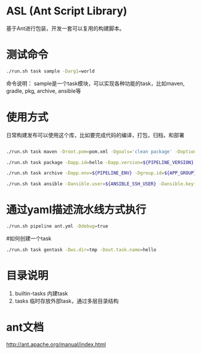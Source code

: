 # ASL (Ant Script Library)

基于Ant进行包装，开发一套可以复用的构建脚本。

# 测试命令

```bash
./run.sh task sample -Darg1=world
```

命令说明：
sample是一个task模块，可以实现各种功能的task，比如maven, gradle, pkg, archive, ansible等

# 使用方式

日常构建发布可以使用这个库，比如要完成代码的编译，打包，归档，和部署

```bash

./run.sh task maven -Droot.pom=pom.xml -Dgoals='clean package' -Doptions='-Dmaven.test.skip=true' -Dsettings.id=ci -Dmaven.repo.local=/home/jenkins/.mvnrepo

./run.sh task package -Dapp.id=hello -Dapp.version=${PIPELINE_VERSION} -Dfileset.dir=${WORKSPACE}/dist -Dfileset.include='**/*'

./run.sh task archive -Dapp.env=${PIPELINE_ENV} -Dgroup.id=${APP_GROUP} -Dapp.id=hello -Dapp.version=${PIPELINE_VERSION} -Darchive.provider=minio -Dminio.xxxx=xxx

./run.sh task ansible -Dansible.user=${ANSIBLE_SSH_USER} -Dansible.keyfile=${ANSIBLE_SSH_KEYFILE} -Dinventory.hosts='ip,' -Dansible.options='-v -C' -Dplaybook.file=deploy.yml

```

# 通过yaml描述流水线方式执行

```bash
./run.sh pipeline ant.yml -Ddebug=true
```


#如何创建一个task

```bash
./run.sh task gentask -Dws.dir=tmp -Dout.task.name=hello
```

# 目录说明

1. builtin-tasks 内建task
2. tasks         临时存放外部task，通过多层目录结构

# ant文档
http://ant.apache.org/manual/index.html

